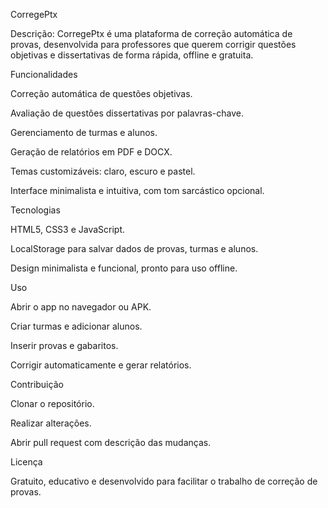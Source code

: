 CorregePtx

Descrição:
CorregePtx é uma plataforma de correção automática de provas, desenvolvida para professores que querem corrigir questões objetivas e dissertativas de forma rápida, offline e gratuita.

Funcionalidades

Correção automática de questões objetivas.

Avaliação de questões dissertativas por palavras-chave.

Gerenciamento de turmas e alunos.

Geração de relatórios em PDF e DOCX.

Temas customizáveis: claro, escuro e pastel.

Interface minimalista e intuitiva, com tom sarcástico opcional.

Tecnologias

HTML5, CSS3 e JavaScript.

LocalStorage para salvar dados de provas, turmas e alunos.

Design minimalista e funcional, pronto para uso offline.

Uso

Abrir o app no navegador ou APK.

Criar turmas e adicionar alunos.

Inserir provas e gabaritos.

Corrigir automaticamente e gerar relatórios.

Contribuição

Clonar o repositório.

Realizar alterações.

Abrir pull request com descrição das mudanças.

Licença

Gratuito, educativo e desenvolvido para facilitar o trabalho de correção de provas.
